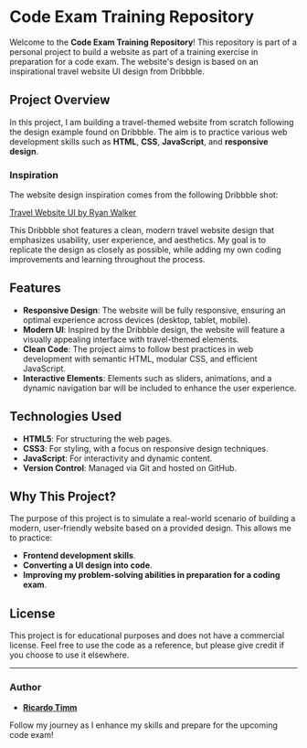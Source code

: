 # Code Exam Training Repository

Welcome to the **Code Exam Training Repository**! This repository is part of a personal project to build a website as part of a training exercise in preparation for a code exam. The website's design is based on an inspirational travel website UI design from Dribbble.

## Project Overview

In this project, I am building a travel-themed website from scratch following the design example found on Dribbble. The aim is to practice various web development skills such as **HTML**, **CSS**, **JavaScript**, and **responsive design**.

### Inspiration

The website design inspiration comes from the following Dribbble shot:

[Travel Website UI by Ryan Walker](https://dribbble.com/shots/22204035-Travel-Website-UI)

This Dribbble shot features a clean, modern travel website design that emphasizes usability, user experience, and aesthetics. My goal is to replicate the design as closely as possible, while adding my own coding improvements and learning throughout the process.

## Features

- **Responsive Design**: The website will be fully responsive, ensuring an optimal experience across devices (desktop, tablet, mobile).
- **Modern UI**: Inspired by the Dribbble design, the website will feature a visually appealing interface with travel-themed elements.
- **Clean Code**: The project aims to follow best practices in web development with semantic HTML, modular CSS, and efficient JavaScript.
- **Interactive Elements**: Elements such as sliders, animations, and a dynamic navigation bar will be included to enhance the user experience.

## Technologies Used

- **HTML5**: For structuring the web pages.
- **CSS3**: For styling, with a focus on responsive design techniques.
- **JavaScript**: For interactivity and dynamic content.
- **Version Control**: Managed via Git and hosted on GitHub.

## Why This Project?

The purpose of this project is to simulate a real-world scenario of building a modern, user-friendly website based on a provided design. This allows me to practice:
- **Frontend development skills**.
- **Converting a UI design into code**.
- **Improving my problem-solving abilities in preparation for a coding exam**.

## License

This project is for educational purposes and does not have a commercial license. Feel free to use the code as a reference, but please give credit if you choose to use it elsewhere.

---

### Author

- **[Ricardo Timm](https://github.com/ricardotimmr)**

Follow my journey as I enhance my skills and prepare for the upcoming code exam!
